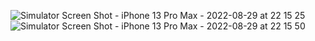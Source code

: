 ![Simulator Screen Shot - iPhone 13 Pro Max - 2022-08-29 at 22 15 25](https://user-images.githubusercontent.com/102939304/187260729-e37243cf-eb07-4db2-b65a-ed64dfe1ea27.png)
![Simulator Screen Shot - iPhone 13 Pro Max - 2022-08-29 at 22 15 50](https://user-images.githubusercontent.com/102939304/187261044-041cb0a4-275f-4956-9798-6aee8cee21d9.png)
